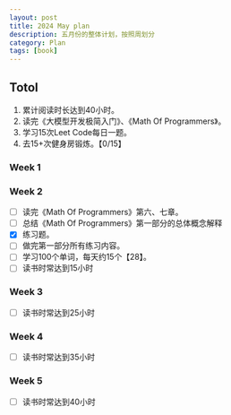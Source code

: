 ```yaml
---
layout: post
title: 2024 May plan
description: 五月份的整体计划，按照周划分
category: Plan
tags: [book]
---
```


## Totol

1. 累计阅读时长达到40小时。
2. 读完《大模型开发极简入门》、《Math Of Programmers》。
3. 学习15次Leet Code每日一题。
4. 去15+次健身房锻炼。【0/15】

### Week 1
### Week 2

   - [ ] 读完《Math Of Programmers》第六、七章。
   - [ ] 总结《Math Of Programmers》第一部分的总体概念解释
   - [x] 练习题。
   - [ ] 做完第一部分所有练习内容。
   - [ ] 学习100个单词，每天约15个【28】。
   - [ ] 读书时常达到15小时

### Week 3

   - [ ] 读书时常达到25小时

### Week 4

   - [ ] 读书时常达到35小时

### Week 5

   - [ ] 读书时常达到40小时